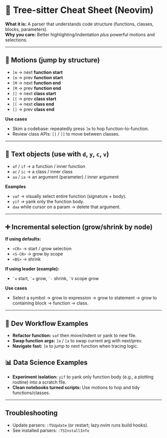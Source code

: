 # 🌲 Tree-sitter Cheat Sheet (Neovim)

**What it is:** A parser that understands code structure (functions, classes, blocks, parameters).  
**Why you care:** Better highlighting/indentation _plus_ powerful motions and selections.

---

## 🔀 Motions (jump by structure)
- `]m` → next **function start**
- `[m` → prev **function start**
- `]M` → next **function end**
- `[M` → prev **function end**
- `]]` → next **class start**
- `[[` → prev **class start**
- `][` → next **class end**
- `[]` → prev **class end**

**Use cases**
- Skim a codebase: repeatedly press `]m` to hop function-to-function.
- Review class APIs: `[[` / `]]` to move between classes.

---

## 🧩 Text objects (use with `d`, `y`, `c`, `v`)
- `af` / `if` → a function / inner function
- `ac` / `ic` → a class / inner class
- `aa` / `ia` → an argument (parameter) / inner argument

**Examples**
- `vaf` → visually select entire function (signature + body).
- `yif` → yank only the function body.
- `daa` while cursor on a param → delete that argument.

---

## ➕ Incremental selection (grow/shrink by node)
**If using defaults:**  
- `<CR>` → start / grow selection  
- `<S-CR>` → grow by scope  
- `<BS>` → shrink

**If using leader (example):**  
- `` `v `` start, `` `= `` grow, `` `- `` shrink, `` `V `` scope grow

**Use cases**
- Select a symbol → grow to expression → grow to statement → grow to containing block → function → class.

---

## 🧠 Dev Workflow Examples
- **Refactor function:** `vaf` then move/indent or yank to new file.  
- **Swap function args:** `]a` / `[a` to swap current arg with next/prev.  
- **Navigate fast:** `]m` to jump to next function when tracing logic.

## 📊 Data Science Examples
- **Experiment isolation:** `yif` to yank only function body (e.g., a plotting routine) into a scratch file.  
- **Clean notebooks turned scripts:** Use motions to hop and tidy functions/classes.

---

## Troubleshooting
- Update parsers: `:TSUpdate` (or restart; lazy.nvim runs build hooks).
- See installed parsers: `:TSInstallInfo`

